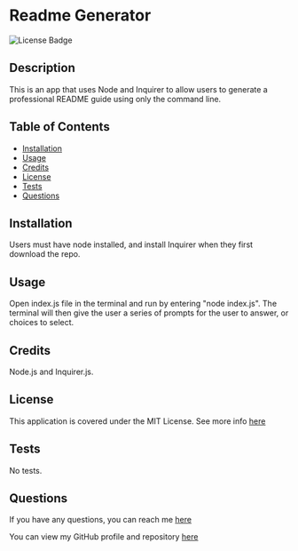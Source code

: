 # Readme Generator

![License Badge](https://img.shields.io/badge/license-MIT-brightgreen)


## Description
This is an app that uses Node and Inquirer to allow users to generate a professional README guide using only the command line.

## Table of Contents

- [Installation](#installation)
- [Usage](#usage)
- [Credits](#credits)
- [License](#license)
- [Tests](#tests)
- [Questions](#questions)

## Installation
Users must have node installed, and install Inquirer when they first download the repo.

## Usage
Open index.js file in the terminal and run by entering "node index.js". The terminal will then give the user a series of prompts for the user to answer, or choices to select.

## Credits
Node.js and Inquirer.js.

## License
This application is covered under the MIT License. See more info [here]("https://spdx.org/licenses/MIT.html")
    

## Tests
No tests.

## Questions
If you have any questions, you can reach me [here](mailto:ea.wiggans@gmail.com)

You can view my GitHub profile and repository [here](https://github.com/eawiggans)

